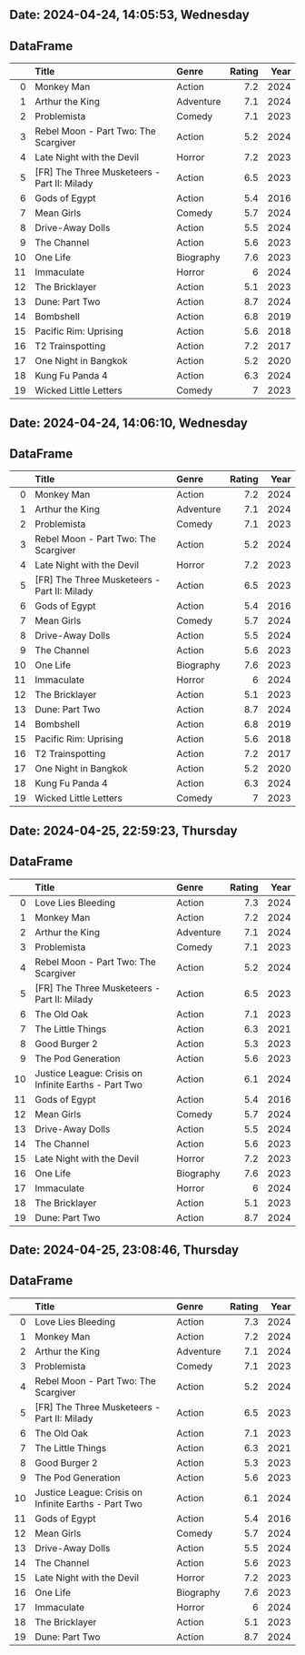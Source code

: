 
## Date: 2024-04-24, 14:05:53, Wednesday

## DataFrame
|    | Title                                       | Genre     |   Rating |   Year |
|---:|:--------------------------------------------|:----------|---------:|-------:|
|  0 | Monkey Man                                  | Action    |      7.2 |   2024 |
|  1 | Arthur the King                             | Adventure |      7.1 |   2024 |
|  2 | Problemista                                 | Comedy    |      7.1 |   2023 |
|  3 | Rebel Moon - Part Two: The Scargiver        | Action    |      5.2 |   2024 |
|  4 | Late Night with the Devil                   | Horror    |      7.2 |   2023 |
|  5 | [FR] The Three Musketeers - Part II: Milady | Action    |      6.5 |   2023 |
|  6 | Gods of Egypt                               | Action    |      5.4 |   2016 |
|  7 | Mean Girls                                  | Comedy    |      5.7 |   2024 |
|  8 | Drive-Away Dolls                            | Action    |      5.5 |   2024 |
|  9 | The Channel                                 | Action    |      5.6 |   2023 |
| 10 | One Life                                    | Biography |      7.6 |   2023 |
| 11 | Immaculate                                  | Horror    |      6   |   2024 |
| 12 | The Bricklayer                              | Action    |      5.1 |   2023 |
| 13 | Dune: Part Two                              | Action    |      8.7 |   2024 |
| 14 | Bombshell                                   | Action    |      6.8 |   2019 |
| 15 | Pacific Rim: Uprising                       | Action    |      5.6 |   2018 |
| 16 | T2 Trainspotting                            | Action    |      7.2 |   2017 |
| 17 | One Night in Bangkok                        | Action    |      5.2 |   2020 |
| 18 | Kung Fu Panda 4                             | Action    |      6.3 |   2024 |
| 19 | Wicked Little Letters                       | Comedy    |      7   |   2023 |
## Date: 2024-04-24, 14:06:10, Wednesday

## DataFrame
|    | Title                                       | Genre     |   Rating |   Year |
|---:|:--------------------------------------------|:----------|---------:|-------:|
|  0 | Monkey Man                                  | Action    |      7.2 |   2024 |
|  1 | Arthur the King                             | Adventure |      7.1 |   2024 |
|  2 | Problemista                                 | Comedy    |      7.1 |   2023 |
|  3 | Rebel Moon - Part Two: The Scargiver        | Action    |      5.2 |   2024 |
|  4 | Late Night with the Devil                   | Horror    |      7.2 |   2023 |
|  5 | [FR] The Three Musketeers - Part II: Milady | Action    |      6.5 |   2023 |
|  6 | Gods of Egypt                               | Action    |      5.4 |   2016 |
|  7 | Mean Girls                                  | Comedy    |      5.7 |   2024 |
|  8 | Drive-Away Dolls                            | Action    |      5.5 |   2024 |
|  9 | The Channel                                 | Action    |      5.6 |   2023 |
| 10 | One Life                                    | Biography |      7.6 |   2023 |
| 11 | Immaculate                                  | Horror    |      6   |   2024 |
| 12 | The Bricklayer                              | Action    |      5.1 |   2023 |
| 13 | Dune: Part Two                              | Action    |      8.7 |   2024 |
| 14 | Bombshell                                   | Action    |      6.8 |   2019 |
| 15 | Pacific Rim: Uprising                       | Action    |      5.6 |   2018 |
| 16 | T2 Trainspotting                            | Action    |      7.2 |   2017 |
| 17 | One Night in Bangkok                        | Action    |      5.2 |   2020 |
| 18 | Kung Fu Panda 4                             | Action    |      6.3 |   2024 |
| 19 | Wicked Little Letters                       | Comedy    |      7   |   2023 |
## Date: 2024-04-25, 22:59:23, Thursday

## DataFrame
|    | Title                                                | Genre     |   Rating |   Year |
|---:|:-----------------------------------------------------|:----------|---------:|-------:|
|  0 | Love Lies Bleeding                                   | Action    |      7.3 |   2024 |
|  1 | Monkey Man                                           | Action    |      7.2 |   2024 |
|  2 | Arthur the King                                      | Adventure |      7.1 |   2024 |
|  3 | Problemista                                          | Comedy    |      7.1 |   2023 |
|  4 | Rebel Moon - Part Two: The Scargiver                 | Action    |      5.2 |   2024 |
|  5 | [FR] The Three Musketeers - Part II: Milady          | Action    |      6.5 |   2023 |
|  6 | The Old Oak                                          | Action    |      7.1 |   2023 |
|  7 | The Little Things                                    | Action    |      6.3 |   2021 |
|  8 | Good Burger 2                                        | Action    |      5.3 |   2023 |
|  9 | The Pod Generation                                   | Action    |      5.6 |   2023 |
| 10 | Justice League: Crisis on Infinite Earths - Part Two | Action    |      6.1 |   2024 |
| 11 | Gods of Egypt                                        | Action    |      5.4 |   2016 |
| 12 | Mean Girls                                           | Comedy    |      5.7 |   2024 |
| 13 | Drive-Away Dolls                                     | Action    |      5.5 |   2024 |
| 14 | The Channel                                          | Action    |      5.6 |   2023 |
| 15 | Late Night with the Devil                            | Horror    |      7.2 |   2023 |
| 16 | One Life                                             | Biography |      7.6 |   2023 |
| 17 | Immaculate                                           | Horror    |      6   |   2024 |
| 18 | The Bricklayer                                       | Action    |      5.1 |   2023 |
| 19 | Dune: Part Two                                       | Action    |      8.7 |   2024 |
## Date: 2024-04-25, 23:08:46, Thursday

## DataFrame
|    | Title                                                | Genre     |   Rating |   Year |
|---:|:-----------------------------------------------------|:----------|---------:|-------:|
|  0 | Love Lies Bleeding                                   | Action    |      7.3 |   2024 |
|  1 | Monkey Man                                           | Action    |      7.2 |   2024 |
|  2 | Arthur the King                                      | Adventure |      7.1 |   2024 |
|  3 | Problemista                                          | Comedy    |      7.1 |   2023 |
|  4 | Rebel Moon - Part Two: The Scargiver                 | Action    |      5.2 |   2024 |
|  5 | [FR] The Three Musketeers - Part II: Milady          | Action    |      6.5 |   2023 |
|  6 | The Old Oak                                          | Action    |      7.1 |   2023 |
|  7 | The Little Things                                    | Action    |      6.3 |   2021 |
|  8 | Good Burger 2                                        | Action    |      5.3 |   2023 |
|  9 | The Pod Generation                                   | Action    |      5.6 |   2023 |
| 10 | Justice League: Crisis on Infinite Earths - Part Two | Action    |      6.1 |   2024 |
| 11 | Gods of Egypt                                        | Action    |      5.4 |   2016 |
| 12 | Mean Girls                                           | Comedy    |      5.7 |   2024 |
| 13 | Drive-Away Dolls                                     | Action    |      5.5 |   2024 |
| 14 | The Channel                                          | Action    |      5.6 |   2023 |
| 15 | Late Night with the Devil                            | Horror    |      7.2 |   2023 |
| 16 | One Life                                             | Biography |      7.6 |   2023 |
| 17 | Immaculate                                           | Horror    |      6   |   2024 |
| 18 | The Bricklayer                                       | Action    |      5.1 |   2023 |
| 19 | Dune: Part Two                                       | Action    |      8.7 |   2024 |